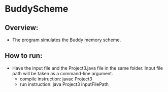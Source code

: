 # BuddyScheme

## Overview:
- The program simulates the Buddy memory scheme.

## How to run:
- Have the input file and the Project3.java file in the same folder. Input file path will be taken as a command-line argument.
  - compile instruction: javac Project3 
  - run instruction: java Project3 inputFilePath
